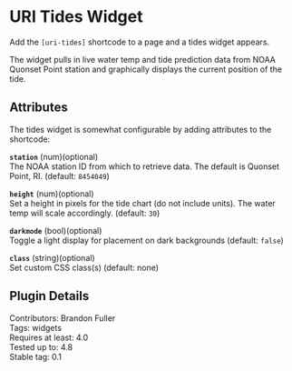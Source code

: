 # URI Tides Widget

Add the `[uri-tides]` shortcode to a page and a tides widget appears.

The widget pulls in live water temp and tide prediction data from NOAA Quonset Point station and graphically displays the current position of the tide.

## Attributes

The tides widget is somewhat configurable by adding attributes to the shortcode:

**`station`** (num)(optional)  
The NOAA station ID from which to retrieve data. The default is Quonset Point, RI. (default: `8454049`)

**`height`** (num)(optional)  
Set a height in pixels for the tide chart (do not include units). The water temp will scale accordingly. (default: `30`)

**`darkmode`** (bool)(optional)  
Toggle a light display for placement on dark backgrounds (default: `false`)

**`class`** (string)(optional)  
Set custom CSS class(s) (default: none)

## Plugin Details

Contributors: Brandon Fuller  
Tags: widgets  
Requires at least: 4.0  
Tested up to: 4.8  
Stable tag: 0.1  